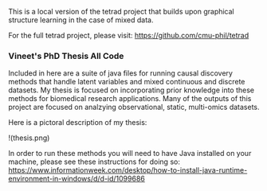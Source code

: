 This is a local version of the tetrad project that builds upon graphical structure learning in the case of mixed data.

For the full tetrad project, please visit: https://github.com/cmu-phil/tetrad

### Vineet's PhD Thesis All Code

Included in here are a suite of java files for running causal discovery methods that handle latent variables and mixed continuous and discrete datasets. My thesis is focused on incorporating prior knowledge into these methods for biomedical research applications. Many of the outputs of this project are focused on analzying observational, static, multi-omics datasets. 

Here is a pictoral description of my thesis:

!(thesis.png)

In order to run these methods you will need to have Java installed on your machine, please see these instructions for doing so: https://www.informationweek.com/desktop/how-to-install-java-runtime-environment-in-windows/d/d-id/1099686




